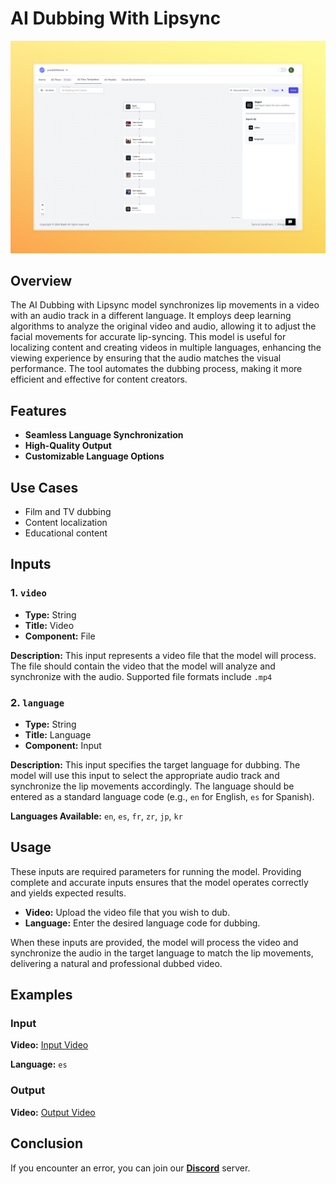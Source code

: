 
# AI Dubbing With Lipsync


<img src="images/ai-dubbing-with-lip-sync-full.jpeg" alt="AI Dubbing with Lipsync"/>


## Overview


The AI Dubbing with Lipsync model synchronizes lip movements in a video with an audio track in a different language. It employs deep learning algorithms to analyze the original video and audio, allowing it to adjust the facial movements for accurate lip-syncing. This model is useful for localizing content and creating videos in multiple languages, enhancing the viewing experience by ensuring that the audio matches the visual performance. The tool automates the dubbing process, making it more efficient and effective for content creators.

## Features
- **Seamless Language Synchronization**
- **High-Quality Output**
- **Customizable Language Options**

## Use Cases
- Film and TV dubbing
- Content localization
- Educational content



## Inputs

### 1. `video`
- **Type:** String
- **Title:** Video
- **Component:** File

**Description:** This input represents a video file that the model will process. The file should contain the video that the model will analyze and synchronize with the audio. Supported file formats include `.mp4`

### 2. `language`
- **Type:** String
- **Title:** Language
- **Component:** Input

**Description:** This input specifies the target language for dubbing. The model will use this input to select the appropriate audio track and synchronize the lip movements accordingly. The language should be entered as a standard language code (e.g., `en` for English, `es` for Spanish).

**Languages Available:** `en`, `es`, `fr`, `zr`, `jp`, `kr`
## Usage

These inputs are required parameters for running the model. Providing complete and accurate inputs ensures that the model operates correctly and yields expected results.

- **Video:** Upload the video file that you wish to dub.
- **Language:** Enter the desired language code for dubbing.

When these inputs are provided, the model will process the video and synchronize the audio in the target language to match the lip movements, delivering a natural and professional dubbed video.

## Examples

### Input

**Video:**
[ Input Video](https://storage.googleapis.com/magicpoint/github_inputs/gu%CC%88thub-input-ai-dubbing-with-lipsync.mp4)

**Language:** `es`

### Output

**Video:**
[Output Video](https://storage.googleapis.com/magicpoint/github-outputs/github-output-ai-dubbing-with-lipsync.mp4)

## Conclusion

If you encounter an error, you can join our <b><a href="https://discord.com/invite/yzZD4ZxBPt" target="_blank">Discord</a></b> server.
